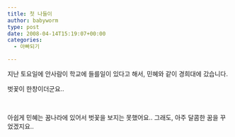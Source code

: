 ```yaml
---
title: 첫 나들이
author: babyworm
type: post
date: 2008-04-14T15:19:07+00:00
categories:
  - 아빠되기

---
```

지난 토요일에 안사람이 학교에 들를일이 있다고 해서, 민혜와 같이 경희대에 갔습니다.

벗꽃이 한창이더군요..

 

아쉽게 민혜는 꿈나라에 있어서 벗꽃을 보지는 못했어요.. 그래도, 아주 달콤한 꿈을 꾸었겠지요..
